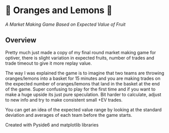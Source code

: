 # 🍊 Oranges and Lemons 🍋
*A Market Making Game Based on Expected Value of Fruit*

## Overview
Pretty much just made a copy of my final round market making game for optiver, there is slight variation in expected fruits, number of trades and trade timeout to give it more replay value.

The way I was explained the game is to imagine that two teams are throwing oranges/lemons into a basket for 15 minutes and you are making trades on the expected number of oranges/lemons that land in the basket at the end of the game.
Super confusing to play for the first time and if you want to make a huge upside its just pure speculation. Bit harder to calculate, adjust to new info and try to make consistent small +EV trades. 

You can get an idea of the expected value range by looking at the standard deviation and averages of each team before the game starts.

Created with Pyside6 and matplotlib libraries
